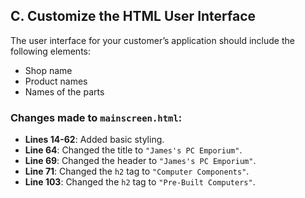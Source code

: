## C. Customize the HTML User Interface

The user interface for your customer’s application should include the following elements:
- Shop name
- Product names
- Names of the parts

### Changes made to `mainscreen.html`:

- **Lines 14-62**: Added basic styling.
- **Line 64**: Changed the title to `"James's PC Emporium"`.
- **Line 69**: Changed the header to `"James's PC Emporium"`.
- **Line 71**: Changed the `h2` tag to `"Computer Components"`.
- **Line 103**: Changed the `h2` tag to `"Pre-Built Computers"`.
